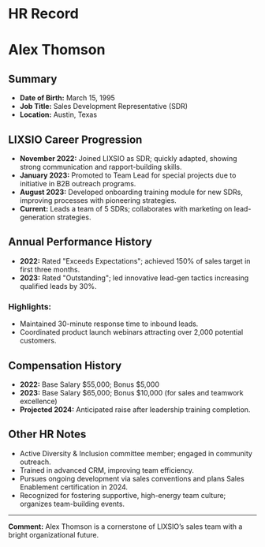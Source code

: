 # HR Record

# Alex Thomson

## Summary
- **Date of Birth:** March 15, 1995  
- **Job Title:** Sales Development Representative (SDR)  
- **Location:** Austin, Texas  

## LIXSIO Career Progression
- **November 2022:** Joined LIXSIO as SDR; quickly adapted, showing strong communication and rapport-building skills.  
- **January 2023:** Promoted to Team Lead for special projects due to initiative in B2B outreach programs.  
- **August 2023:** Developed onboarding training module for new SDRs, improving processes with pioneering strategies.  
- **Current:** Leads a team of 5 SDRs; collaborates with marketing on lead-generation strategies.

## Annual Performance History  
- **2022:** Rated "Exceeds Expectations"; achieved 150% of sales target in first three months.  
- **2023:** Rated "Outstanding"; led innovative lead-gen tactics increasing qualified leads by 30%.

### Highlights:
- Maintained 30-minute response time to inbound leads.  
- Coordinated product launch webinars attracting over 2,000 potential customers.

## Compensation History
- **2022:** Base Salary $55,000; Bonus $5,000  
- **2023:** Base Salary $65,000; Bonus $10,000 (for sales and teamwork excellence)  
- **Projected 2024:** Anticipated raise after leadership training completion.

## Other HR Notes
- Active Diversity & Inclusion committee member; engaged in community outreach.  
- Trained in advanced CRM, improving team efficiency.  
- Pursues ongoing development via sales conventions and plans Sales Enablement certification in 2024.  
- Recognized for fostering supportive, high-energy team culture; organizes team-building events.

---

**Comment:** Alex Thomson is a cornerstone of LIXSIO’s sales team with a bright organizational future.
